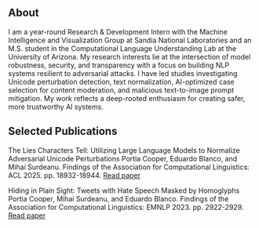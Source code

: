 
<!--
**pcoopercoder/pcoopercoder** is a ✨ _special_ ✨ repository because its `README.md` (this file) appears on your GitHub profile.

Here are some ideas to get you started:

- 🔭 I’m currently working on ...
- 🌱 I’m currently learning ...
- 👯 I’m looking to collaborate on ...
- 🤔 I’m looking for help with ...
- 💬 Ask me about ...
- 📫 How to reach me: ...
- 😄 Pronouns: ...
- ⚡ Fun fact: ...
-->

## About

I am a year-round Research & Development Intern with the Machine Intelligence and Visualization Group at Sandia National Laboratories and an M.S. student in the Computational Language Understanding Lab at the University of Arizona. My research interests lie at the intersection of model robustness, security, and transparency with a focus on building NLP systems resilient to adversarial attacks. I have led studies investigating Unicode perturbation detection, text normalization, AI-optimized case selection for content moderation, and malicious text-to-image prompt mitigation. My work reflects a deep-rooted enthusiasm for creating safer, more trustworthy AI systems.

## Selected Publications
The Lies Characters Tell: Utilizing Large Language Models to Normalize Adversarial Unicode Perturbations
Portia Cooper, Eduardo Blanco, and Mihai Surdeanu. Findings of the Association for Computational Linguistics: ACL 2025. pp. 18932-18944. [Read paper](https://aclanthology.org/2025.findings-acl.969/)

Hiding in Plain Sight: Tweets with Hate Speech Masked by Homoglyphs
Portia Cooper, Mihai Surdeanu, and Eduardo Blanco. Findings of the Association for Computational Linguistics: EMNLP 2023. pp. 2922-2929. [Read paper](https://aclanthology.org/2023.findings-emnlp.192/)
